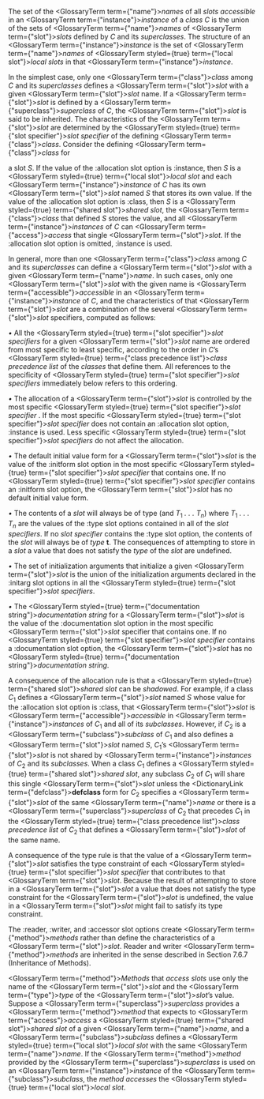  



The set of the <GlossaryTerm  term={"name"}><i>names</i></GlossaryTerm> of all *slots accessible* in an <GlossaryTerm  term={"instance"}><i>instance</i></GlossaryTerm> of a *class C* is the union of the sets of <GlossaryTerm  term={"name"}><i>names</i></GlossaryTerm> of <GlossaryTerm  term={"slot"}><i>slots</i></GlossaryTerm> defined by *C* and its *superclasses*. The structure of an <GlossaryTerm  term={"instance"}><i>instance</i></GlossaryTerm> is the set of <GlossaryTerm  term={"name"}><i>names</i></GlossaryTerm> of <GlossaryTerm styled={true} term={"local slot"}><i>local slots</i></GlossaryTerm> in that <GlossaryTerm  term={"instance"}><i>instance</i></GlossaryTerm>. 



In the simplest case, only one <GlossaryTerm  term={"class"}><i>class</i></GlossaryTerm> among *C* and its *superclasses* defines a <GlossaryTerm  term={"slot"}><i>slot</i></GlossaryTerm> with a given <GlossaryTerm  term={"slot"}><i>slot</i></GlossaryTerm> name. If a <GlossaryTerm  term={"slot"}><i>slot</i></GlossaryTerm> is defined by a <GlossaryTerm  term={"superclass"}><i>superclass</i></GlossaryTerm> of *C*, the <GlossaryTerm  term={"slot"}><i>slot</i></GlossaryTerm> is said to be inherited. The characteristics of the <GlossaryTerm  term={"slot"}><i>slot</i></GlossaryTerm> are determined by the <GlossaryTerm styled={true} term={"slot specifier"}><i>slot specifier</i></GlossaryTerm> of the defining <GlossaryTerm  term={"class"}><i>class</i></GlossaryTerm>. Consider the defining <GlossaryTerm  term={"class"}><i>class</i></GlossaryTerm> for 



a slot *S*. If the value of the :allocation slot option is :instance, then *S* is a <GlossaryTerm styled={true} term={"local slot"}><i>local slot</i></GlossaryTerm> and each <GlossaryTerm  term={"instance"}><i>instance</i></GlossaryTerm> of *C* has its own <GlossaryTerm  term={"slot"}><i>slot</i></GlossaryTerm> named *S* that stores its own value. If the value of the :allocation slot option is :class, then *S* is a <GlossaryTerm styled={true} term={"shared slot"}><i>shared slot</i></GlossaryTerm>, the <GlossaryTerm  term={"class"}><i>class</i></GlossaryTerm> that defined *S* stores the value, and all <GlossaryTerm  term={"instance"}><i>instances</i></GlossaryTerm> of *C* can <GlossaryTerm  term={"access"}><i>access</i></GlossaryTerm> that single <GlossaryTerm  term={"slot"}><i>slot</i></GlossaryTerm>. If the :allocation slot option is omitted, :instance is used. 



In general, more than one <GlossaryTerm  term={"class"}><i>class</i></GlossaryTerm> among *C* and its *superclasses* can define a <GlossaryTerm  term={"slot"}><i>slot</i></GlossaryTerm> with a given <GlossaryTerm  term={"name"}><i>name</i></GlossaryTerm>. In such cases, only one <GlossaryTerm  term={"slot"}><i>slot</i></GlossaryTerm> with the given name is <GlossaryTerm  term={"accessible"}><i>accessible</i></GlossaryTerm> in an <GlossaryTerm  term={"instance"}><i>instance</i></GlossaryTerm> of *C*, and the characteristics of that <GlossaryTerm  term={"slot"}><i>slot</i></GlossaryTerm> are a combination of the several <GlossaryTerm  term={"slot"}><i>slot</i></GlossaryTerm> specifiers, computed as follows: 







 



 



*•* All the <GlossaryTerm styled={true} term={"slot specifier"}><i>slot specifiers</i></GlossaryTerm> for a given <GlossaryTerm  term={"slot"}><i>slot</i></GlossaryTerm> name are ordered from most specific to least specific, according to the order in *C*’s <GlossaryTerm styled={true} term={"class precedence list"}><i>class precedence list</i></GlossaryTerm> of the *classes* that define them. All references to the specificity of <GlossaryTerm styled={true} term={"slot specifier"}><i>slot specifiers</i></GlossaryTerm> immediately below refers to this ordering. 



*•* The allocation of a <GlossaryTerm  term={"slot"}><i>slot</i></GlossaryTerm> is controlled by the most specific <GlossaryTerm styled={true} term={"slot specifier"}><i>slot specifier</i></GlossaryTerm> . If the most specific <GlossaryTerm styled={true} term={"slot specifier"}><i>slot specifier</i></GlossaryTerm> does not contain an :allocation slot option, :instance is used. Less specific <GlossaryTerm styled={true} term={"slot specifier"}><i>slot specifiers</i></GlossaryTerm> do not affect the allocation. 



*•* The default initial value form for a <GlossaryTerm  term={"slot"}><i>slot</i></GlossaryTerm> is the value of the :initform slot option in the most specific <GlossaryTerm styled={true} term={"slot specifier"}><i>slot specifier</i></GlossaryTerm> that contains one. If no <GlossaryTerm styled={true} term={"slot specifier"}><i>slot specifier</i></GlossaryTerm> contains an :initform slot option, the <GlossaryTerm  term={"slot"}><i>slot</i></GlossaryTerm> has no default initial value form. 



<i>•</i> The contents of a <i>slot</i> will always be of type (and <i>T</i><sub>1</sub> <i>. . . T<sub>n</sub></i>) where <i>T</i><sub>1</sub> <i>. . . T<sub>n</sub></i> are the values of the :type slot options contained in all of the <i>slot specifiers</i>. If no <i>slot specifier</i> contains the :type slot option, the contents of the <i>slot</i> will always be of <i>type</i> <b>t</b>. The consequences of attempting to store in a <i>slot</i> a value that does not satisfy the <i>type</i> of the <i>slot</i> are undefined. 



*•* The set of initialization arguments that initialize a given <GlossaryTerm  term={"slot"}><i>slot</i></GlossaryTerm> is the union of the initialization arguments declared in the :initarg slot options in all the <GlossaryTerm styled={true} term={"slot specifier"}><i>slot specifiers</i></GlossaryTerm>. 



*•* The <GlossaryTerm styled={true} term={"documentation string"}><i>documentation string</i></GlossaryTerm> for a <GlossaryTerm  term={"slot"}><i>slot</i></GlossaryTerm> is the value of the :documentation slot option in the most specific <GlossaryTerm  term={"slot"}><i>slot</i></GlossaryTerm> specifier that contains one. If no <GlossaryTerm styled={true} term={"slot specifier"}><i>slot specifier</i></GlossaryTerm> contains a :documentation slot option, the <GlossaryTerm  term={"slot"}><i>slot</i></GlossaryTerm> has no <GlossaryTerm styled={true} term={"documentation string"}><i>documentation string</i></GlossaryTerm>. 



A consequence of the allocation rule is that a <GlossaryTerm styled={true} term={"shared slot"}><i>shared slot</i></GlossaryTerm> can be *shadowed*. For example, if a class *C*<sub>1</sub> defines a <GlossaryTerm  term={"slot"}><i>slot</i></GlossaryTerm> named *S* whose value for the :allocation slot option is :class, that <GlossaryTerm  term={"slot"}><i>slot</i></GlossaryTerm> is <GlossaryTerm  term={"accessible"}><i>accessible</i></GlossaryTerm> in <GlossaryTerm  term={"instance"}><i>instances</i></GlossaryTerm> of *C*<sub>1</sub> and all of its *subclasses*. However, if *C*<sub>2</sub> is a <GlossaryTerm  term={"subclass"}><i>subclass</i></GlossaryTerm> of *C*<sub>1</sub> and also defines a <GlossaryTerm  term={"slot"}><i>slot</i></GlossaryTerm> named *S*, *C*<sub>1</sub>’s <GlossaryTerm  term={"slot"}><i>slot</i></GlossaryTerm> is not shared by <GlossaryTerm  term={"instance"}><i>instances</i></GlossaryTerm> of *C*<sub>2</sub> and its *subclasses*. When a class *C*<sub>1</sub> defines a <GlossaryTerm styled={true} term={"shared slot"}><i>shared slot</i></GlossaryTerm>, any subclass *C*<sub>2</sub> of *C*<sub>1</sub> will share this single <GlossaryTerm  term={"slot"}><i>slot</i></GlossaryTerm> unless the <DictionaryLink  term={"defclass"}><b>defclass</b></DictionaryLink> form for *C*<sub>2</sub> specifies a <GlossaryTerm  term={"slot"}><i>slot</i></GlossaryTerm> of the same <GlossaryTerm  term={"name"}><i>name</i></GlossaryTerm> or there is a <GlossaryTerm  term={"superclass"}><i>superclass</i></GlossaryTerm> of *C*<sub>2</sub> that precedes *C*<sub>1</sub> in the <GlossaryTerm styled={true} term={"class precedence list"}><i>class precedence list</i></GlossaryTerm> of *C*<sub>2</sub> that defines a <GlossaryTerm  term={"slot"}><i>slot</i></GlossaryTerm> of the same name. 



A consequence of the type rule is that the value of a <GlossaryTerm  term={"slot"}><i>slot</i></GlossaryTerm> satisfies the type constraint of each <GlossaryTerm styled={true} term={"slot specifier"}><i>slot specifier</i></GlossaryTerm> that contributes to that <GlossaryTerm  term={"slot"}><i>slot</i></GlossaryTerm>. Because the result of attempting to store in a <GlossaryTerm  term={"slot"}><i>slot</i></GlossaryTerm> a value that does not satisfy the type constraint for the <GlossaryTerm  term={"slot"}><i>slot</i></GlossaryTerm> is undefined, the value in a <GlossaryTerm  term={"slot"}><i>slot</i></GlossaryTerm> might fail to satisfy its type constraint. 



The :reader, :writer, and :accessor slot options create <GlossaryTerm  term={"method"}><i>methods</i></GlossaryTerm> rather than define the characteristics of a <GlossaryTerm  term={"slot"}><i>slot</i></GlossaryTerm>. Reader and writer <GlossaryTerm  term={"method"}><i>methods</i></GlossaryTerm> are inherited in the sense described in Section 7.6.7 (Inheritance of Methods). 



<GlossaryTerm  term={"method"}><i>Methods</i></GlossaryTerm> that *access slots* use only the name of the <GlossaryTerm  term={"slot"}><i>slot</i></GlossaryTerm> and the <GlossaryTerm  term={"type"}><i>type</i></GlossaryTerm> of the <GlossaryTerm  term={"slot"}><i>slot</i></GlossaryTerm>’s value. Suppose a <GlossaryTerm  term={"superclass"}><i>superclass</i></GlossaryTerm> provides a <GlossaryTerm  term={"method"}><i>method</i></GlossaryTerm> that expects to <GlossaryTerm  term={"access"}><i>access</i></GlossaryTerm> a <GlossaryTerm styled={true} term={"shared slot"}><i>shared slot</i></GlossaryTerm> of a given <GlossaryTerm  term={"name"}><i>name</i></GlossaryTerm>, and a <GlossaryTerm  term={"subclass"}><i>subclass</i></GlossaryTerm> defines a <GlossaryTerm styled={true} term={"local slot"}><i>local slot</i></GlossaryTerm> with the same <GlossaryTerm  term={"name"}><i>name</i></GlossaryTerm>. If the <GlossaryTerm  term={"method"}><i>method</i></GlossaryTerm> provided by the <GlossaryTerm  term={"superclass"}><i>superclass</i></GlossaryTerm> is used on an <GlossaryTerm  term={"instance"}><i>instance</i></GlossaryTerm> of the <GlossaryTerm  term={"subclass"}><i>subclass</i></GlossaryTerm>, the *method accesses* the <GlossaryTerm styled={true} term={"local slot"}><i>local slot</i></GlossaryTerm>. 







 



 



